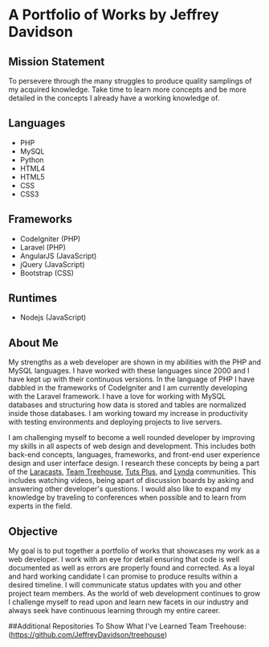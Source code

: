 # A Portfolio of Works by Jeffrey Davidson

## Mission Statement
To persevere through the many struggles to produce quality samplings of my acquired knowledge. Take time to learn more concepts and be more detailed in the concepts I already have a working knowledge of.

## Languages

* PHP
* MySQL
* Python
* HTML4
* HTML5
* CSS
* CSS3

## Frameworks
* CodeIgniter (PHP)
* Laravel (PHP)
* AngularJS (JavaScript)
* jQuery (JavaScript)
* Bootstrap (CSS)

## Runtimes
* Nodejs (JavaScript)

## About Me

My strengths as a web developer are shown in my abilities with the PHP and MySQL languages. I have worked with these languages since 2000 and I have kept up with their continuous versions. In the language of PHP I have dabbled in the frameworks of CodeIgniter and I am currently developing with the Laravel framework. I have a love for working with MySQL databases and structuring how data is stored and tables are normalized inside those databases. I am working toward my increase in productivity with testing environments and deploying projects to live servers.

I am challenging myself to become a well rounded developer by improving my skills in all aspects of web design and development. This includes both back-end concepts, languages, frameworks, and front-end user experience design and user interface design. I research these concepts by being a part of the [Laracasts](https://laracasts.com), [Team Treehouse](https://teamtreehouse.com), [Tuts Plus](http://tutsplus.com), and [Lynda](http://lynda.com) communities. This includes watching videos, being apart of discussion boards by asking and answering other developer's questions. I would also like to expand my knowledge by traveling to conferences when possible and to learn from experts in the field.

## Objective
My goal is to put together a portfolio of works that showcases my work as a web developer. I work with an eye for detail ensuring that code is well documented as well as errors are properly found and corrected. As a loyal and hard working candidate I can promise to produce results within a desired timeline. I will communicate status updates with you and other project team members. As the world of web development continues to grow I challenge myself to read upon and learn new facets in our industry and always seek have continuous learning through my entire career. 

##Additional Repositories To Show What I've Learned
Team Treehouse: (https://github.com/JeffreyDavidson/treehouse)
